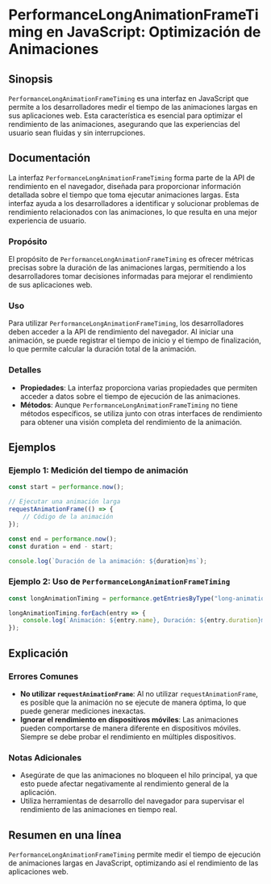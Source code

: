 <!--
Meta Description: # PerformanceLongAnimationFrameTiming en JavaScript: Optimización de Animaciones ## Sinopsis `PerformanceLongAnimationFrameTiming` es una interfaz en ...
Meta Keywords: rendimiento, animaciones, que, las, animación
-->

# PerformanceLongAnimationFrameTiming en JavaScript: Optimización de Animaciones

## Sinopsis
`PerformanceLongAnimationFrameTiming` es una interfaz en JavaScript que permite a los desarrolladores medir el tiempo de las animaciones largas en sus aplicaciones web. Esta característica es esencial para optimizar el rendimiento de las animaciones, asegurando que las experiencias del usuario sean fluidas y sin interrupciones.

## Documentación
La interfaz `PerformanceLongAnimationFrameTiming` forma parte de la API de rendimiento en el navegador, diseñada para proporcionar información detallada sobre el tiempo que toma ejecutar animaciones largas. Esta interfaz ayuda a los desarrolladores a identificar y solucionar problemas de rendimiento relacionados con las animaciones, lo que resulta en una mejor experiencia de usuario.

### Propósito
El propósito de `PerformanceLongAnimationFrameTiming` es ofrecer métricas precisas sobre la duración de las animaciones largas, permitiendo a los desarrolladores tomar decisiones informadas para mejorar el rendimiento de sus aplicaciones web.

### Uso
Para utilizar `PerformanceLongAnimationFrameTiming`, los desarrolladores deben acceder a la API de rendimiento del navegador. Al iniciar una animación, se puede registrar el tiempo de inicio y el tiempo de finalización, lo que permite calcular la duración total de la animación.

### Detalles
- **Propiedades**: La interfaz proporciona varias propiedades que permiten acceder a datos sobre el tiempo de ejecución de las animaciones.
- **Métodos**: Aunque `PerformanceLongAnimationFrameTiming` no tiene métodos específicos, se utiliza junto con otras interfaces de rendimiento para obtener una visión completa del rendimiento de la animación.

## Ejemplos
### Ejemplo 1: Medición del tiempo de animación
```javascript
const start = performance.now();

// Ejecutar una animación larga
requestAnimationFrame(() => {
    // Código de la animación
});

const end = performance.now();
const duration = end - start;

console.log(`Duración de la animación: ${duration}ms`);
```

### Ejemplo 2: Uso de `PerformanceLongAnimationFrameTiming`
```javascript
const longAnimationTiming = performance.getEntriesByType("long-animation-frame");

longAnimationTiming.forEach(entry => {
    console.log(`Animación: ${entry.name}, Duración: ${entry.duration}ms`);
});
```

## Explicación
### Errores Comunes
- **No utilizar `requestAnimationFrame`**: Al no utilizar `requestAnimationFrame`, es posible que la animación no se ejecute de manera óptima, lo que puede generar mediciones inexactas.
- **Ignorar el rendimiento en dispositivos móviles**: Las animaciones pueden comportarse de manera diferente en dispositivos móviles. Siempre se debe probar el rendimiento en múltiples dispositivos.

### Notas Adicionales
- Asegúrate de que las animaciones no bloqueen el hilo principal, ya que esto puede afectar negativamente al rendimiento general de la aplicación.
- Utiliza herramientas de desarrollo del navegador para supervisar el rendimiento de las animaciones en tiempo real.

## Resumen en una línea
`PerformanceLongAnimationFrameTiming` permite medir el tiempo de ejecución de animaciones largas en JavaScript, optimizando así el rendimiento de las aplicaciones web.